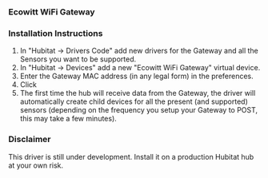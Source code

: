 ### <span class="c8">Ecowitt WiFi Gateway</span>

### <span class="c4">Installation Instructions</span>

<span class="c0"></span>

1.  <span class="c0">In "Hubitat → Drivers Code" add new drivers for the Gateway and all the Sensors you want to be supported.</span>
2.  <span class="c0">In "Hubitat → Devices" add a new "Ecowitt WiFi Gateway" virtual device.</span>
3.  <span class="c0">Enter the Gateway MAC address (in any legal form) in the preferences.</span>
4.  <span class="c0">Click <Save Preferences></span>
5.  <span class="c0">The first time the hub will receive data from the Gateway, the driver will automatically create child devices for all the present (and supported) sensors (depending on the frequency you setup your Gateway to POST, this may take a few minutes).</span>

### <span class="c4">Disclaimer</span>

<span class="c0"></span>

<span>This driver is still under development. Install it on a production Hubitat hub at your own risk.</span>
